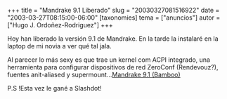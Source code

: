 +++
title = "Mandrake 9.1 Liberado"
slug = "20030327081516922"
date = "2003-03-27T08:15:00-06:00"
[taxonomies]
tema = ["anuncios"]
autor = ["Hugo J. Ordoñez-Rodriguez"]
+++

Hoy han liberado la versión 9.1 de Mandrake. En la tarde la instalaré en
la laptop de mi novia a ver qué tal jala.

Al parecer lo más sexy es que trae un kernel com ACPI integrado, una
herramienta para configurar dispositivos de red ZeroConf (Rendevouz?),
fuentes anit-aliased y supermount...[Mandrake 9.1
(Bamboo)](http://www.mandrakelinux.com/en/9.1/features/)

P.S !Esta vez le gané a Slashdot!
